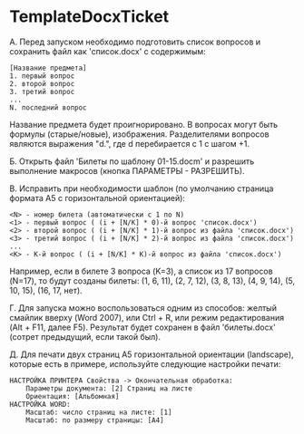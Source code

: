 # TemplateDocxTicket

А. Перед запуском необходимо подготовить список вопросов и сохранить файл как 'список.docx' с содержимым:

    [Название предмета]
    1. первый вопрос
    2. второй вопрос
    3. третий вопрос
    ...
    N. последний вопрос

Название предмета будет проигнорировано. В вопросах могут быть формулы (старые/новые), изображения. Разделителями вопросов являются выражения "d.", где d перебирается с 1 с шагом +1.

Б. Открыть файл 'Билеты по шаблону 01-15.docm' и разрешить выполнение макросов (кнопка ПАРАМЕТРЫ - РАЗРЕШИТЬ).

В. Исправить при необходимости шаблон (по умолчанию страница формата A5 с горизонтальной ориентацией):

    <N> - номер билета (автоматически с 1 по N)
    <1> - первый вопрос ( (i + [N/K] * 0)-й вопрос 'список.docx')
    <2> - второй вопрос ( (i + [N/K] * 1)-й вопрос из файла 'список.docx')
    <3> - третий вопрос ( (i + [N/K] * 2)-й вопрос из файла 'список.docx')
    ...
    <K> - K-й вопрос ( (i + [N/K] * K)-й вопрос из файла 'список.docx')

Например, если в билете 3 вопроса (K=3), а список из 17 вопросов (N=17), то будут созданы билеты: 
(1, 6, 11), (2, 7, 12), (3, 8, 13), (4, 9, 14), (5, 10, 15), (16, 17, нет).

Г. Для запуска можно воспользоваться одним из способов: желтый смайлик вверху (Word 2007), или Ctrl + R, или режим редактирования (Alt + F11, далее F5). Результат будет сохранен в файл 'билеты.docx' (сотрет предыдущий, если такой был).

Д. Для печати двух страниц A5 горизонтальной ориентации (landscape), которые есть в примере, используйте следующие настройки печати:

    НАСТРОЙКА ПРИНТЕРА Cвойства -> Oкончательная обработка: 
        Параметры документа: [2] Страниц на листе
        Ориентация: [Альбомная]  
    НАСТРОЙКА WORD:
        Масштаб: число страниц на листе: [1]
        Масштаб: по размеру страницы: [A4]
    
